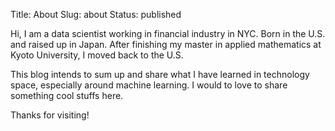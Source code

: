 Title: About
Slug: about
Status: published


Hi, I am a data scientist working in financial industry in NYC.
Born in the U.S. and raised up in Japan. After finishing my master in applied mathematics at Kyoto University, I moved back to the U.S.


This blog intends to sum up and share what I have learned in technology space, especially around machine learning.
I would to love to share  something cool stuffs here.

Thanks for visiting!
